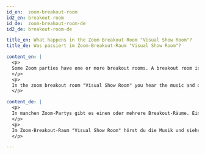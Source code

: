 ```yaml
---
id_en:  zoom-breakout-room
id2_en: breakout-room
id_de:  zoom-breakout-room-de
id2_de: breakout-room-de

title_en: What happens in the Zoom Breakout Room "Visual Show Room"?
title_de: Was passiert im Zoom-Breakout-Raum "Visual Show Room"?

content_en: |
  <p>
  Some Zoom parties have one or more breakout rooms. A breakout room is like an adjoining room in addition to the main dance floor, which you can enter at any time using the corresponding button. To leave the breakout room, you can end the current Zoom breakout room session at any time - this will bring you back to the other guests on the main dance floor.
  </p>
  <p>
  In the zoom breakout room "Visual Show Room" you hear the music and only see the "Visual Show", but hardly any other guests. You can withdraw here at any time. If you want to dance with the other guests on the main dance floor again, just leave the Zoom Breakout room session.
  </p>

content_de: |
  <p>
  In manchen Zoom-Partys gibt es einen oder mehrere Breakout-Räume. Ein Breakout-Raum ist wie einen Nebenraum zusätzlich zum Haupt-Dancefloor, den du über den entsprechenden Button jederzeit betreten kannst. Um den Breakout-Raum zu verlassen, kannst du die aktuelle Zoom-Breakout-Raum-Sitzung jederzeit beenden – so gelangst du wieder zu den anderen Gästen im Haupt-Dancefloor.
  </p>
  <p>
  Im Zoom-Breakout-Raum "Visual Show Room" hörst du die Musik und siehst nur die "Visual Show", aber kaum andere Gäste. Du kannst dich jederzeit hierher zurückziehen. Möchtest du wieder mit den anderen Gästen im Haupt-Dancefloor tanzen, so verlasse einfach die Zoom-Breakout-Raum-Sitzung.
  </p>

---
```


